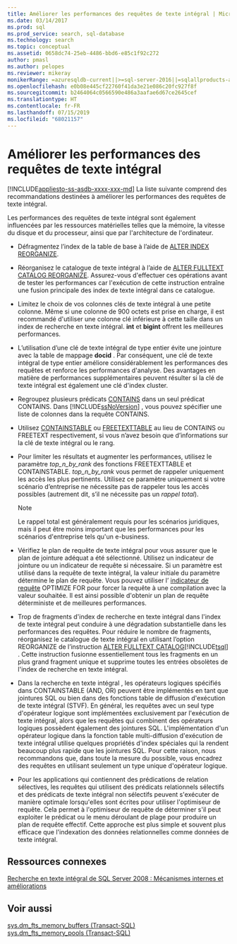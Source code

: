 ```yaml
---
title: Améliorer les performances des requêtes de texte intégral | Microsoft Docs
ms.date: 03/14/2017
ms.prod: sql
ms.prod_service: search, sql-database
ms.technology: search
ms.topic: conceptual
ms.assetid: 0658dc74-25eb-4486-bbd6-e85c1f92c272
author: pmasl
ms.author: pelopes
ms.reviewer: mikeray
monikerRange: =azuresqldb-current||>=sql-server-2016||=sqlallproducts-allversions||>=sql-server-linux-2017||=azuresqldb-mi-current
ms.openlocfilehash: e0b08e445cf22760f41da3e21e086c20fc927f8f
ms.sourcegitcommit: b2464064c0566590e486a3aafae6d67ce2645cef
ms.translationtype: HT
ms.contentlocale: fr-FR
ms.lasthandoff: 07/15/2019
ms.locfileid: "68021157"
---
```

# <a name="improve-the-performance-of-full-text-queries"></a>Améliorer les performances des requêtes de texte intégral
[!INCLUDE[appliesto-ss-asdb-xxxx-xxx-md](../../includes/appliesto-ss-asdb-xxxx-xxx-md.md)]
  La liste suivante comprend des recommandations destinées à améliorer les performances des requêtes de texte intégral.  
  
 Les performances des requêtes de texte intégral sont également influencées par les ressources matérielles telles que la mémoire, la vitesse du disque et du processeur, ainsi que par l'architecture de l'ordinateur.  
  
-   Défragmentez l’index de la table de base à l’aide de [ALTER INDEX REORGANIZE](../../t-sql/statements/alter-index-transact-sql.md).  
  
-   Réorganisez le catalogue de texte intégral à l’aide de [ALTER FULLTEXT CATALOG REORGANIZE](../../t-sql/statements/alter-fulltext-catalog-transact-sql.md). Assurez-vous d'effectuer ces opérations avant de tester les performances car l'exécution de cette instruction entraîne une fusion principale des index de texte intégral dans ce catalogue.  
  
-   Limitez le choix de vos colonnes clés de texte intégral à une petite colonne. Même si une colonne de 900 octets est prise en charge, il est recommandé d'utiliser une colonne clé inférieure à cette taille dans un index de recherche en texte intégral. **int** et **bigint** offrent les meilleures performances.  
  
-   L’utilisation d’une clé de texte intégral de type entier évite une jointure avec la table de mappage **docid** . Par conséquent, une clé de texte intégral de type entier améliore considérablement les performances des requêtes et renforce les performances d'analyse. Des avantages en matière de performances supplémentaires peuvent résulter si la clé de texte intégral est également une clé d'index cluster.  
  
-   Regroupez plusieurs prédicats [CONTAINS](../../t-sql/queries/contains-transact-sql.md) dans un seul prédicat CONTAINS. Dans [!INCLUDE[ssNoVersion](../../includes/ssnoversion-md.md)] , vous pouvez spécifier une liste de colonnes dans la requête CONTAINS.  
  
-   Utilisez [CONTAINSTABLE](../../relational-databases/system-functions/containstable-transact-sql.md) ou [FREETEXTTABLE](../../relational-databases/system-functions/freetexttable-transact-sql.md) au lieu de CONTAINS ou FREETEXT respectivement, si vous n’avez besoin que d’informations sur la clé de texte intégral ou le rang.  
  
-   Pour limiter les résultats et augmenter les performances, utilisez le paramètre *top_n_by_rank* des fonctions FREETEXTTABLE et CONTAINSTABLE. *top_n_by_rank* vous permet de rappeler uniquement les accès les plus pertinents. Utilisez ce paramètre uniquement si votre scénario d’entreprise ne nécessite pas de rappeler tous les accès possibles (autrement dit, s’il ne nécessite pas un *rappel total*).  
  
    > [!NOTE]  
    >  Le rappel total est généralement requis pour les scénarios juridiques, mais il peut être moins important que les performances pour les scénarios d'entreprise tels qu'un e-business.  
  
-   Vérifiez le plan de requête de texte intégral pour vous assurer que le plan de jointure adéquat a été sélectionné. Utilisez un indicateur de jointure ou un indicateur de requête si nécessaire. Si un paramètre est utilisé dans la requête de texte intégral, la valeur initiale du paramètre détermine le plan de requête. Vous pouvez utiliser l’ [indicateur de requête](../../t-sql/queries/hints-transact-sql-query.md) OPTIMIZE FOR pour forcer la requête à une compilation avec la valeur souhaitée. Il est ainsi possible d'obtenir un plan de requête déterministe et de meilleures performances.  
  
-   Trop de fragments d'index de recherche en texte intégral dans l'index de texte intégral peut conduire à une dégradation substantielle dans les performances des requêtes. Pour réduire le nombre de fragments, réorganisez le catalogue de texte intégral en utilisant l’option REORGANIZE de l’instruction [ALTER FULLTEXT CATALOG](../../t-sql/statements/alter-fulltext-catalog-transact-sql.md)[!INCLUDE[tsql](../../includes/tsql-md.md)] . Cette instruction fusionne essentiellement tous les fragments en un plus grand fragment unique et supprime toutes les entrées obsolètes de l'index de recherche en texte intégral.  
  
-   Dans la recherche en texte intégral , les opérateurs logiques spécifiés dans CONTAINSTABLE (AND, OR) peuvent être implémentés en tant que jointures SQL ou bien dans des fonctions table de diffusion d'exécution de texte intégral (STVF). En général, les requêtes avec un seul type d'opérateur logique sont implémentées exclusivement par l'exécution de texte intégral, alors que les requêtes qui combinent des opérateurs logiques possèdent également des jointures SQL. L'implémentation d'un opérateur logique dans la fonction table multi-diffusion d'exécution de texte intégral utilise quelques propriétés d'index spéciales qui la rendent beaucoup plus rapide que les jointures SQL. Pour cette raison, nous recommandons que, dans toute la mesure du possible, vous encadrez des requêtes en utilisant seulement un type unique d'opérateur logique.  
  
-   Pour les applications qui contiennent des prédications de relation sélectives, les requêtes qui utilisent des prédicats relationnels sélectifs et des prédicats de texte intégral non sélectifs peuvent s'exécuter de manière optimale lorsqu'elles sont écrites pour utiliser l'optimiseur de requête. Cela permet à l'optimiseur de requête de déterminer s'il peut exploiter le prédicat ou le menu déroulant de plage pour produire un plan de requête effectif. Cette approche est plus simple et souvent plus efficace que l'indexation des données relationnelles comme données de texte intégral.  
  
## <a name="related-resources"></a>Ressources connexes  
 [Recherche en texte intégral de SQL Server 2008 : Mécanismes internes et améliorations](https://go.microsoft.com/fwlink/?LinkId=129544)  
  
## <a name="see-also"></a>Voir aussi  
 [sys.dm_fts_memory_buffers &#40;Transact-SQL&#41;](../../relational-databases/system-dynamic-management-views/sys-dm-fts-memory-buffers-transact-sql.md)   
 [sys.dm_fts_memory_pools &#40;Transact-SQL&#41;](../../relational-databases/system-dynamic-management-views/sys-dm-fts-memory-pools-transact-sql.md)  
  
  
